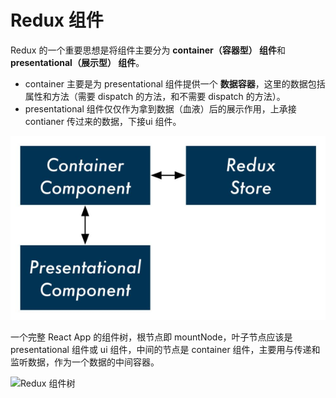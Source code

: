 # Redux 组件

Redux 的一个重要思想是将组件主要分为 **container（容器型） 组件**和 **presentational（展示型） 组件**。

* container 主要是为 presentational 组件提供一个 **数据容器**，这里的数据包括属性和方法（需要 dispatch 的方法，和不需要 dispatch 的方法）。
* presentational 组件仅仅作为拿到数据（血液）后的展示作用，上承接 contianer 传过来的数据，下接ui 组件。

![Redux &#x7EC4;&#x4EF6;&#x4E0E; Store &#x7684;&#x5173;&#x7CFB;](../../.gitbook/assets/redux-component.png)

一个完整 React App 的组件树，根节点即 mountNode，叶子节点应该是 presentational 组件或 ui 组件，中间的节点是 container 组件，主要用与传递和监听数据，作为一个数据的中间容器。

![Redux &#x7EC4;&#x4EF6;&#x6811;](https://lh4.googleusercontent.com/ivPf3UAjXj35PTHKFvCSJz8rYsq6AmP1I33hZbAUvUeMHcnRCNhHQ_mTMq_XrEA76W09I7REnu6qHEL1SOV1WuhtPPhF_aIdetNS4rcWx1fG5RiRoE3sBVAAVNY3pMFD4BcAJjw)

